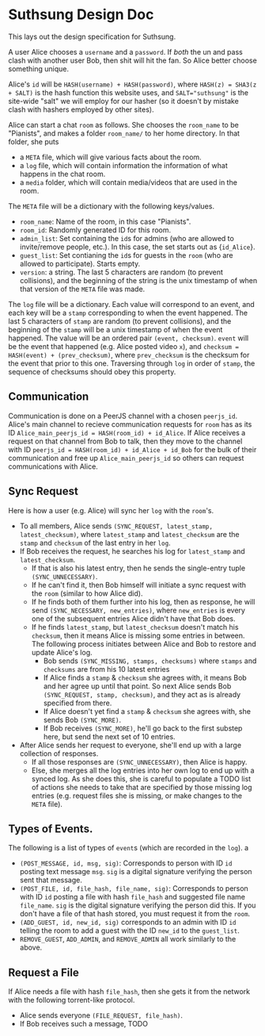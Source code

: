 # Suthsung Design Doc

This lays out the design specification for Suthsung.

A user Alice chooses a `username` and a `password`. If _both_ the un and
pass clash with another user Bob, then shit will hit the fan. So Alice
better choose something unique.

Alice's `id` will be `HASH(username) + HASH(password)`, where `HASH(z) =
SHA3(z + SALT)` is the hash function this website uses, and
`SALT="suthsung"` is the site-wide "salt" we will employ for our hasher (so
it doesn't by mistake clash with hashers employed by other sites).

Alice can start a chat `room` as follows. She chooses the `room_name` to be
"Pianists", and makes a folder `room_name/` to her home directory. In that
folder, she puts 
* a `META` file, which will give various facts about the room.
* a `log` file, which will contain information the information 
    of what happens in the chat room.
* a `media` folder, which will contain media/videos that are used in the 
    room.

The `META` file will be a dictionary with the following keys/values.
* `room_name`: Name of the room, in this case "Pianists".
* `room_id`: Randomly generated ID for this room.
* `admin_list`: Set containing the `id`s for admins (who are allowed to 
    invite/remove people, etc.). In this case, the set starts out as
    {`id_Alice`}.
* `guest_list`: Set contianing the `id`s for guests in the `room` (who are 
    allowed to participate). Starts empty.
* `version`: a string. The last 5 characters are random (to prevent 
    collisions), and the beginning of the string is the unix timestamp of
    when that version of the `META` file was made.

The `log` file will be a dictionary. Each value will correspond to an
event, and each key will be a `stamp` corresponding to when the event
happened. The last 5 characters of `stamp` are random (to prevent
collisions), and the beginning of the `stamp` will be a unix timestamp of
when the event happened. The value will be an ordered pair `(event,
checksum)`. `event` will be the event that happened (e.g. Alice posted
video `x`), and `checksum = HASH(event) + (prev_checksum)`, where
`prev_checksum` is the checksum for the event that prior to this one.
Traversing through `log` in order of `stamp`, the sequence of checksums
should obey this property.

## Communication

Communication is done on a PeerJS channel with a chosen `peerjs_id`.
Alice's main channel to recieve communication requests for `room` has as
its ID `Alice_main_peerjs_id = HASH(room_id) + id_Alice`. If Alice receives
a request on that channel from Bob to talk, then they move to the channel
with ID `peerjs_id = HASH(room_id) + id_Alice + id_Bob` for the bulk of
their communication and free up `Alice_main_peerjs_id` so others can
request communications with Alice.

## Sync Request

Here is how a user (e.g. Alice) will sync her `log` with the `room`'s.

* To all members, Alice sends `(SYNC_REQUEST, latest_stamp, 
    latest_checksum)`, where `latest_stamp` and `latest_checksum` are the
    `stamp` and `checksum` of the last entry in her `log`.
* If Bob receives the request, he searches his log for `latest_stamp` and 
    `latest_checksum`. 
    * If that is also his latest entry, then he sends the single-entry 
        tuple `(SYNC_UNNECESSARY)`. 
    * If he can't find it, then Bob himself will
        initiate a sync request with the `room` (similar to how Alice did).
    * If he finds both of them further into his log, then as response, 
        he will send `(SYNC_NECESSARY, new_entries)`, where `new_entries`
        is every one of the subsequent entries Alice didn't have that Bob
        does.
    * If he finds `latest_stamp`, but `latest_checksum` 
        doesn't match his `checksum`, then it means Alice is missing some
        entries in between. The following process initiates between Alice
        and Bob to restore and update Alice's log.
        * Bob sends `(SYNC_MISSING, stamps, checksums)` where `stamps` and 
            `checksums` are from his 10 latest entries
        * If Alice finds a `stamp` & `checksum` she agrees with, it means 
            Bob and her agree up until that point. So next Alice sends Bob
            `(SYNC_REQUEST, stamp, checksum)`, and they act as is already
            specified from there.
        * If Alice doesn't yet find a `stamp` & `checksum` she agrees with, 
            she sends Bob `(SYNC_MORE)`.
        * If Bob receives `(SYNC_MORE)`, he'll go back to the first 
            substep here, but send the next set of 10 entries.
* After Alice sends her request to everyone, she'll end up with a 
    large collection of responses. 
    * If all those responses are 
        `(SYNC_UNNECESSARY)`, then Alice is happy. 
    * Else, she merges all the log entries into her own log to end up with
        a synced log. As she does this, she is careful to populate a TODO
        list of actions she needs to take that are specified by those
        missing log entries (e.g. request files she is missing, or make
        changes to the `META` file).

## Types of Events.

The following is a list of types of `event`s (which are recorded in the
`log`). a

* `(POST_MESSAGE, id, msg, sig)`: Corresponds to person with ID `id` 
    posting text message `msg`. `sig` is a digital signature verifying the
    person sent that message.
* `(POST_FILE, id, file_hash, file_name, sig)`: Corresponds to person with ID `id` 
    posting a file with hash `file_hash` and suggested file name
    `file_name`. `sig` is the digital signature verifying the person did
    this. If you don't have a file of that hash stored, you must request it
    from the `room`.
* `(ADD_GUEST, id, new_id, sig)` corresponds to an admin with ID `id` 
    telling the room to add a guest with the ID `new_id` to the
    `guest_list`.
* `REMOVE_GUEST`, `ADD_ADMIN`, and `REMOVE_ADMIN` all work similarly to the 
    above.

## Request a File

If Alice needs a file with hash `file_hash`, then she gets it from the
network with the following torrent-like protocol.

* Alice sends everyone `(FILE_REQUEST, file_hash)`. 
* If Bob receives such a message, TODO
